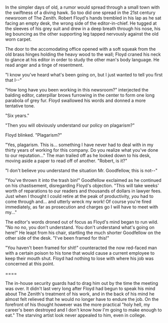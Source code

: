 In the simpler days of old, a rumor would spread through a small town with the swiftness of a diving hawk. So too did one spread in the 21st century newsroom of The Zenith. Robert Floyd's hands trembled in his lap as he sat facing an empty desk, the wrong side of the editor-in-chief. He tugged at the sleeves of his grey suit and drew in a deep breath through his nose, his leg bouncing as the other supporting leg tapped nervously against the old worn carpet.

The door to the accomodating office opened with a soft squeak from the old brass hinges holding the heavy wood to the wall; Floyd craned his neck to glance at his editor in order to study the other man's body language. He read anger and a tinge of resentment.

"I know you've heard what's been going on, but I just wanted to tell you first that I--"

"How long have you been working in this newsroom?" interjected the balding editor, caterpillar brows furrowing in the center to form one long parabola of grey fur. Floyd swallowed his words and donned a more tentative tone.

"Six years."

"Then you will obviously understand our policy on plagarism?"

Floyd blinked. "Plagarism?"

"Yes, plagarism. This is… something I have never had to deal with in my thirty years of working for this company. Do you realize what you've done to our reputation..." The man trailed off as he looked down to his desk, moving aside a paper to read off of another. "Robert, is it?"

"I don't believe you understand the situation Mr. Goodfellow, this is not--"

"You've thrown it into the trash bin!" Goodfellow exclaimed as he continued on his chastisement, disregarding Floyd's objection. "This will take weeks' worth of reparations to our readers and thousands of dollars in lawyer fees. Just when I thought I could retire at the peak of productivity, *you* had to come through and… and utterly wreck my work! Of course you're fired immediately, as far as prosecution and charges go I will have to meet with my..."

The editor's words droned out of focus as Floyd's mind began to run wild. "No no no, you don't understand. You don't understand what's going on here!" He leapt from his chair, startling the much shorter Goodfellow on the other side of the desk. "I've been framed for this!"

"You haven't been framed for shit!" counteracted the now red-faced man with a certain poison to his tone that would cause a current employee to keep their mouth shut. Floyd had nothing to lose with where his job was concerned at this point.

====

The in-house security guards had to drag him out by the time the meeting was over. It didn't last very long after Floyd had begun to speak his mind about The Zenith's treatment of his work, and in the back of his mind he almost felt relieved that he would no longer have to endure the job. On the forefront of his thought however was the more practical "holy hell, my career's been destroyed and I don't know how I'm going to make enough to eat." The starving artist look never appealed to him, even in college.

